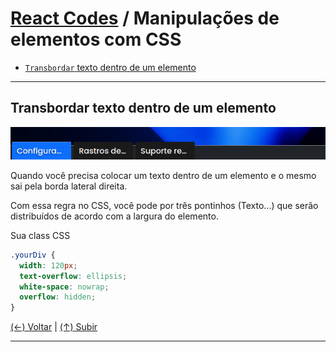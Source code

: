 # [React Codes](https://github.com/systemboys/React_Codes#react-codes "React Codes") / Manipulações de elementos com CSS

- [`Transbordar` texto dentro de um elemento](#transbordar-texto-dentro-de-um-elemento "Transbordar texto dentro de um elemento")

------------

## Transbordar texto dentro de um elemento

[![Transbordar texto dentro de um elemento](https://github.com/systemboys/React_Codes/raw/main/Manipula%C3%A7%C3%B5es%20de%20elementos%20com%20CSS/images/Transbordar_texto_dentro_de_um_elemento.png "Transbordar texto dentro de um elemento")](https://github.com/systemboys/React_Codes/raw/main/Manipula%C3%A7%C3%B5es%20de%20elementos%20com%20CSS/images/Transbordar_texto_dentro_de_um_elemento.png "Transbordar texto dentro de um elemento")

Quando você precisa colocar um texto dentro de um elemento e o mesmo sai pela borda lateral direita.

Com essa regra no CSS, você pode por três pontinhos (Texto...) que serão distribuídos de acordo com a largura do elemento.

Sua class CSS

```css
.yourDiv {
  width: 120px;
  text-overflow: ellipsis;
  white-space: nowrap;
  overflow: hidden;
}
```

[(&larr;) Voltar](https://github.com/systemboys/React_Codes#react-codes "Voltar ao Sumário") | 
[(&uarr;) Subir](#react-codes--manipula%C3%A7%C3%B5es-de-elementos-com-css "Subir para o topo")

------------

